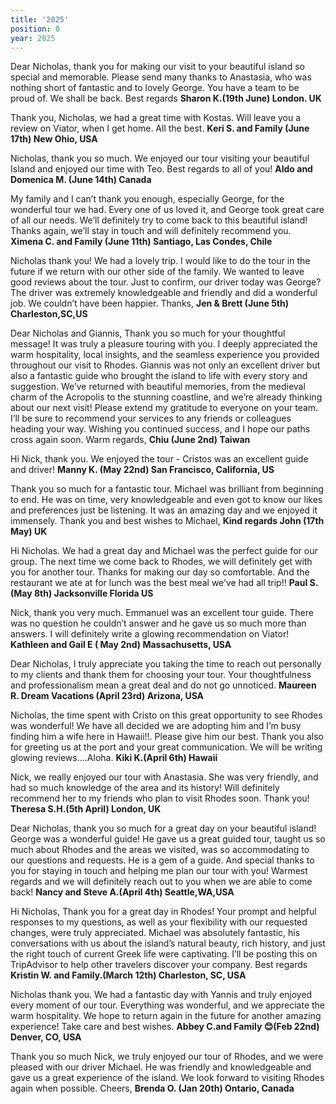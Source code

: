 ```yaml
---
title: '2025'
position: 0
year: 2025
---
```


Dear Nicholas, thank you for making our visit to your beautiful island so special and memorable. Please send many thanks to Anastasia, who was nothing short of fantastic and to lovely George.  You have a team to be proud of. We shall be back.  Best regards **Sharon K.(19th June) London. UK**

Thank you, Nicholas, we had a great time with Kostas.  Will leave you a review on Viator, when I get home.  All the best. **Keri S. and Family (June 17th) New Ohio, USA**

Nicholas, thank you so much. We enjoyed our tour visiting your beautiful Island and enjoyed our time with Teo. Best regards to all of you! **Aldo and Domenica M. (June 14th) Canada**

My family and I can’t thank you enough, especially George, for the wonderful tour we had. Every one of us loved it, and George took great care of all our needs. We’ll definitely try to come back to this beautiful island! Thanks again, we’ll stay in touch and will definitely recommend you.  **Ximena C. and Family (June 11th) Santiago, Las Condes, Chile**

Nicholas thank you! We had a lovely trip. I would like to do the tour in the future if we return with our other side of the family. We wanted to leave good reviews about the tour. Just to confirm, our driver today was George? The driver was extremely knowledgeable and friendly and did a wonderful job. We couldn’t have been happier. Thanks, **Jen & Brett (June 5th) Charleston,SC,US**

Dear Nicholas and Giannis, Thank you so much for your thoughtful message! It was truly a pleasure touring with you. I deeply appreciated the warm hospitality, local insights, and the seamless experience you provided throughout our visit to Rhodes.  Giannis was not only an excellent driver but also a fantastic guide who brought the island to life with every story and suggestion. We’ve returned with beautiful memories, from the medieval charm of the Acropolis to the stunning coastline, and we’re already thinking about our next visit!  Please extend my gratitude to everyone on your team. I’ll be sure to recommend your services to any friends or colleagues heading your way. Wishing you continued success, and I hope our paths cross again soon. Warm regards, **Chiu (June 2nd) Taiwan**

Hi Nick, thank you. We enjoyed the tour - Cristos was an excellent guide and driver! **Manny K. (May 22nd) San Francisco, California, US**

Thank you so much for a fantastic tour. Michael was brilliant from beginning to end. He was on time, very knowledgeable and even got to know our likes and preferences just be listening. It was an amazing day and we enjoyed it immensely. Thank you and best wishes to Michael, **Kind regards John (17th May) UK**

Hi Nicholas. We had a great day and Michael was the perfect guide for our group. The next time we come back to Rhodes, we will definitely get with you for another tour. Thanks for making our day so comfortable. And the restaurant we ate at for lunch was the best meal we’ve had all trip!! **Paul S. (May 8th) Jacksonville Florida US**

Nick, thank you very much. Emmanuel was an excellent tour guide. There was no question he couldn’t answer and he gave us so much more than answers. I will definitely write a glowing recommendation on Viator! **Kathleen and Gail E (    May 2nd) Massachusetts, USA**

Dear Nicholas, I truly appreciate you taking the time to reach out personally to my clients and thank them for choosing your tour. Your thoughtfulness and professionalism mean a great deal and do not go unnoticed. **Maureen R. Dream Vacations (April 23rd) Arizona, USA**

Nicholas, the time spent with Cristo on this great opportunity to see Rhodes was wonderful! We have all decided we are adopting him and I’m busy finding him a wife here in Hawaii!!.  Please give him our best. Thank you also for greeting us at the port and your great communication.  We will be writing glowing reviews….Aloha. **Kiki K.(April 6th) Hawaii** 

Nick, we really enjoyed our tour with Anastasia. She was very friendly, and had so much knowledge of the area and its history!  Will definitely recommend her to my friends who plan to visit Rhodes soon.  Thank you!  **Theresa S.H.(5th April) London, UK** 

Dear Nicholas, thank you so much for a great day on your beautiful island! George was a wonderful guide! He gave us a great guided tour, taught us so much about Rhodes and the areas we visited, was so accommodating to our questions and requests. He is a gem of a guide. And special thanks to you for staying in touch and helping me plan our tour with you! Warmest regards and we will definitely reach out to you when we are able to come back!  **Nancy and Steve A.(April 4th) Seattle,WA,USA**

Hi Nicholas, Thank you for a great day in Rhodes! Your prompt and helpful responses to my questions, as well as your flexibility with our requested changes, were truly appreciated. Michael was absolutely fantastic, his conversations with us about the island’s natural beauty, rich history, and just the right touch of current Greek life were captivating. I’ll be posting this on TripAdvisor to help other travelers discover your company. Best regards **Kristin W. and Family.(March 12th) Charleston, SC, USA**  

Nicholas thank you. We had a fantastic day with Yannis and truly enjoyed every moment of our tour. Everything was wonderful, and we appreciate the warm hospitality. We hope to return again in the future for another amazing experience! Take care and best wishes. **Abbey C.and Family 😊(Feb 22nd) Denver, CO, USA**

Thank you so much Nick, we truly enjoyed our tour of Rhodes, and we were pleased with our driver Michael. He was friendly and knowledgeable and gave us a great experience of the island. We look forward to visiting Rhodes again when possible. Cheers, **Brenda O. (Jan 20th) Ontario, Canada**